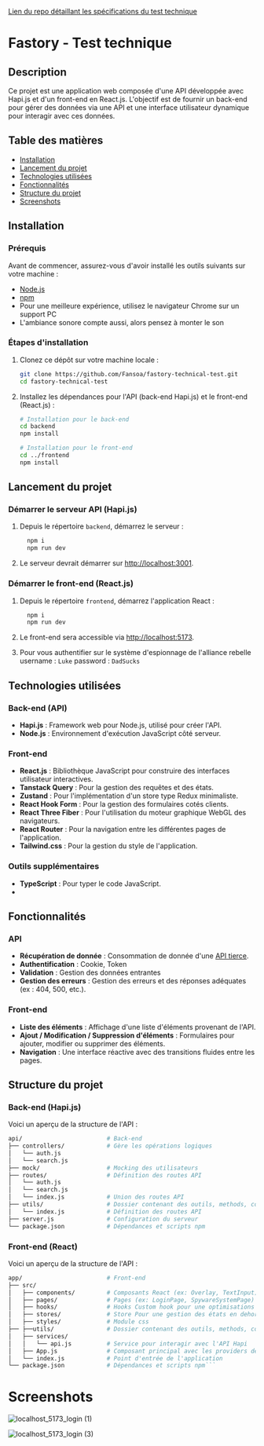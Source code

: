 [Lien du repo détaillant les spécifications du test technique](https://github.com/KrashStudio/react-exercice)

# Fastory - Test technique

## Description

Ce projet est une application web composée d'une API développée avec Hapi.js et d'un front-end en React.js. L'objectif est de fournir un back-end pour gérer des données via une API et une interface utilisateur dynamique pour interagir avec ces données.

## Table des matières

- [Installation](#installation)
- [Lancement du projet](#lancement-du-projet)
- [Technologies utilisées](#technologies-utilisées)
- [Fonctionnalités](#fonctionnalités)
- [Structure du projet](#structure-du-projet)
- [Screenshots](#Screenshots)

## Installation

### Prérequis

Avant de commencer, assurez-vous d'avoir installé les outils suivants sur votre machine :

- [Node.js](https://nodejs.org/en/download/)
- [npm](https://www.npmjs.com/get-npm)
- Pour une meilleure expérience, utilisez le navigateur Chrome sur un support PC
- L'ambiance sonore compte aussi, alors pensez à monter le son

### Étapes d'installation

1. Clonez ce dépôt sur votre machine locale :

    ```bash
    git clone https://github.com/Fansoa/fastory-technical-test.git
    cd fastory-technical-test
    ```

2. Installez les dépendances pour l'API (back-end Hapi.js) et le front-end (React.js) :

    ```bash
    # Installation pour le back-end
    cd backend
    npm install

    # Installation pour le front-end
    cd ../frontend
    npm install
    ```

## Lancement du projet

### Démarrer le serveur API (Hapi.js)

1. Depuis le répertoire `backend`, démarrez le serveur :

    ```bash
      npm i
      npm run dev
    ```

2. Le serveur devrait démarrer sur [http://localhost:3001](http://localhost:3001).

### Démarrer le front-end (React.js)

1. Depuis le répertoire `frontend`, démarrez l'application React :

    ```bash
      npm i
      npm run dev
    ```

2. Le front-end sera accessible via [http://localhost:5173](http://localhost:5173).

3. Pour vous authentifier sur le système d'espionnage de l'alliance rebelle 
username : `Luke`
password : `DadSucks`

## Technologies utilisées

### Back-end (API)

- **Hapi.js** : Framework web pour Node.js, utilisé pour créer l'API.
- **Node.js** : Environnement d'exécution JavaScript côté serveur.

### Front-end

- **React.js** : Bibliothèque JavaScript pour construire des interfaces utilisateur interactives.
- **Tanstack Query** : Pour la gestion des requêtes et des états.
- **Zustand** : Pour l'implémentation d'un store type Redux minimaliste.
- **React Hook Form** : Pour la gestion des formulaires cotés clients.
- **React Three Fiber** : Pour l'utilisation du moteur graphique WebGL des navigateurs.
- **React Router** : Pour la navigation entre les différentes pages de l'application.
- **Tailwind.css** : Pour la gestion du style de l'application.

### Outils supplémentaires

- **TypeScript** : Pour typer le code JavaScript.
- 
## Fonctionnalités

### API

- **Récupération de donnée** : Consommation de donnée d'une [API tierce](https://swapi.dev/documentation).
- **Authentification** : Cookie, Token
- **Validation** : Gestion des données entrantes
- **Gestion des erreurs** : Gestion des erreurs et des réponses adéquates (ex : 404, 500, etc.).

### Front-end

- **Liste des éléments** : Affichage d'une liste d'éléments provenant de l'API.
- **Ajout / Modification / Suppression d'éléments** : Formulaires pour ajouter, modifier ou supprimer des éléments.
- **Navigation** : Une interface réactive avec des transitions fluides entre les pages.

## Structure du projet

### Back-end (Hapi.js)

Voici un aperçu de la structure de l'API :

```bash
api/                        # Back-end
├── controllers/            # Gère les opérations logiques
│   └── auth.js
│   └── search.js
├── mock/                   # Mocking des utilisateurs
├── routes/                 # Définition des routes API
│   └── auth.js
│   └── search.js
│   └── index.js            # Union des routes API
├── utils/                  # Dossier contenant des outils, methods, constants..
│   └── index.js            # Définition des routes API
├── server.js               # Configuration du serveur 
└── package.json            # Dépendances et scripts npm
```

### Front-end (React)

Voici un aperçu de la structure de l'API :

```bash
app/                        # Front-end
├── src/
│   ├── components/         # Composants React (ex: Overlay, TextInput)
│   ├── pages/              # Pages (ex: LoginPage, SpywareSystemPage)
│   ├── hooks/              # Hooks Custom hook pour une optimisations des performances et une meilleure séparation des responsabilités
│   ├── stores/             # Store Pour une gestion des états en dehors du VDOM React
│   ├── styles/             # Module css
├── ├──utils/               # Dossier contenant des outils, methods, constants..
│   ├── services/
│   │   └── api.js          # Service pour interagir avec l'API Hapi
│   ├── App.js              # Composant principal avec les providers de context
│   └── index.js            # Point d'entrée de l'application
└── package.json            # Dépendances et scripts npm```
```

# Screenshots

![localhost_5173_login (1)](https://github.com/user-attachments/assets/96f09f99-1e5e-487b-8a45-ce07e12bea0f)

![localhost_5173_login (3)](https://github.com/user-attachments/assets/37bf0d99-c2d1-49a9-b021-38f00942170b)
